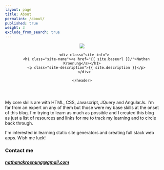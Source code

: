```yaml
---
layout: page
title: About
permalink: /about/
published: true
weight: 3
exclude_from_search: true
---
```


<div class="wrapper-masthead">
  <div class="container">
    <header class="masthead clearfix">
      <a href="{{ site.baseurl }}/" class="site-avatar"><img src="{{ site.avatar }}" /></a>

      <div class="site-info">
        <h1 class="site-name"><a href="{{ site.baseurl }}/">Nathan Kroenung</a></h1>
        <p class="site-description">{{ site.description }}</p>
      </div>

    </header>
  </div>
</div>

<p class = "flow-text">
My core skills are with HTML, CSS, Javascript, JQuery and AngularJs.  I'm far from an expert on any of them but those were my base skills at the onset of this blog.  I'm trying to learn as much as possible and I created this blog as just a list of resources and links for me to track my learning and to circle back through.

I'm interested in learning static site generators and creating full stack web apps.  Wish me luck!
</p>


### Contact me

##### [nathanakroenung@gmail.com](mailto:nathanakroenung@gmail.com)
